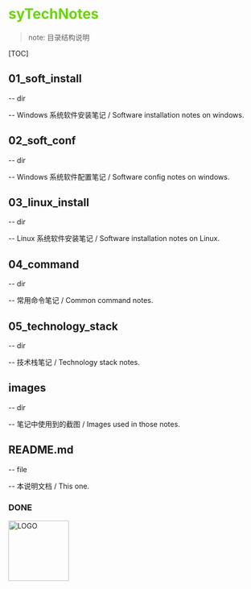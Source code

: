 # <font color=#69D600>syTechNotes </font>

> note: 目录结构说明

[TOC]

## 01_soft_install

-- dir

-- Windows 系统软件安装笔记 / Software installation notes on windows.



## 02_soft_conf

-- dir

-- Windows 系统软件配置笔记 / Software config notes on windows.



## 03_linux_install

-- dir

-- Linux 系统软件安装笔记 / Software installation notes on Linux.



## 04_command

-- dir

-- 常用命令笔记 / Common command notes.



## 05_technology_stack

-- dir

-- 技术栈笔记 / Technology stack notes.



## images

-- dir

-- 笔记中使用到的截图 / Images used in those notes.



## README.md

-- file

-- 本说明文档 / This one.







### DONE



<img src="./images/logo/logo-center.svg" alt="LOGO" title="songye" width=120px /> 